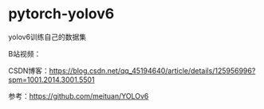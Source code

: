 # pytorch-yolov6
yolov6训练自己的数据集


B站视频：

CSDN博客：https://blog.csdn.net/qq_45194640/article/details/125956996?spm=1001.2014.3001.5501

参考：https://github.com/meituan/YOLOv6


